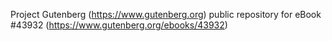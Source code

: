Project Gutenberg (https://www.gutenberg.org) public repository for eBook #43932 (https://www.gutenberg.org/ebooks/43932)
